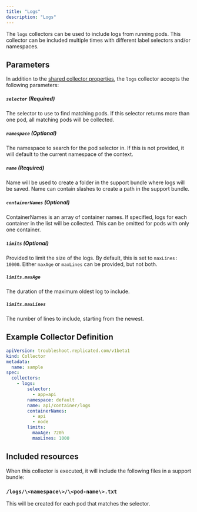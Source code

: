```yaml
---
title: "Logs"
description: "Logs"
---
```


The `logs` collectors can be used to include logs from running pods.
This collector can be included multiple times with different label selectors and/or namespaces.

## Parameters

In addition to the [shared collector properties](https://troubleshoot.io), the `logs` collector accepts the following parameters:

##### `selector` (Required)
The selector to use to find matching pods.
If this selector returns more than one pod, all matching pods will be collected.

##### `namespace` (Optional)
The namespace to search for the pod selector in.
If this is not provided, it will default to the current namespace of the context.

##### `name` (Required)
Name will be used to create a folder in the support bundle where logs will be saved.
Name can contain slashes to create a path in the support bundle.

##### `containerNames` (Optional)
ContainerNames is an array of container names.
If specified, logs for each container in the list will be collected.
This can be omitted for pods with only one container.

##### `limits` (Optional)
Provided to limit the size of the logs.
By default, this is set to `maxLines: 10000`.
Either `maxAge` or `maxLines` can be provided, but not both.

##### `limits.maxAge`
The duration of the maximum oldest log to include.

##### `limits.maxLines`
The number of lines to include, starting from the newest.

## Example Collector Definition

```yaml
apiVersion: troubleshoot.replicated.com/v1beta1
kind: Collector
metadata:
  name: sample
spec:
  collectors:
    - logs:
        selector:
          - app=api
        namespace: default
        name: api/container/logs
        containerNames:
          - api
          - node
        limits:
          maxAge: 720h
          maxLines: 1000

```

## Included resources

When this collector is executed, it will include the following files in a support bundle:

### `/logs/\<namespace\>/\<pod-name\>.txt`
This will be created for each pod that matches the selector.


